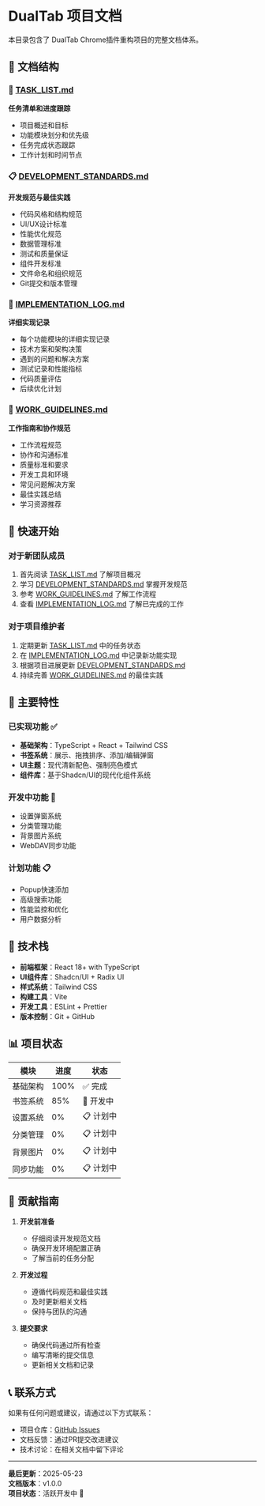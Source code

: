 # DualTab 项目文档

本目录包含了 DualTab Chrome插件重构项目的完整文档体系。

## 📁 文档结构

### 🎯 [TASK_LIST.md](./TASK_LIST.md)
**任务清单和进度跟踪**
- 项目概述和目标
- 功能模块划分和优先级
- 任务完成状态跟踪
- 工作计划和时间节点

### 📋 [DEVELOPMENT_STANDARDS.md](./DEVELOPMENT_STANDARDS.md)
**开发规范与最佳实践**
- 代码风格和结构规范
- UI/UX设计标准
- 性能优化规范
- 数据管理标准
- 测试和质量保证
- 组件开发标准
- 文件命名和组织规范
- Git提交和版本管理

### 📝 [IMPLEMENTATION_LOG.md](./IMPLEMENTATION_LOG.md)
**详细实现记录**
- 每个功能模块的详细实现记录
- 技术方案和架构决策
- 遇到的问题和解决方案
- 测试记录和性能指标
- 代码质量评估
- 后续优化计划

### 📖 [WORK_GUIDELINES.md](./WORK_GUIDELINES.md)
**工作指南和协作规范**
- 工作流程规范
- 协作和沟通标准
- 质量标准和要求
- 开发工具和环境
- 常见问题解决方案
- 最佳实践总结
- 学习资源推荐

## 🚀 快速开始

### 对于新团队成员
1. 首先阅读 [TASK_LIST.md](./TASK_LIST.md) 了解项目概况
2. 学习 [DEVELOPMENT_STANDARDS.md](./DEVELOPMENT_STANDARDS.md) 掌握开发规范
3. 参考 [WORK_GUIDELINES.md](./WORK_GUIDELINES.md) 了解工作流程
4. 查看 [IMPLEMENTATION_LOG.md](./IMPLEMENTATION_LOG.md) 了解已完成的工作

### 对于项目维护者
1. 定期更新 [TASK_LIST.md](./TASK_LIST.md) 中的任务状态
2. 在 [IMPLEMENTATION_LOG.md](./IMPLEMENTATION_LOG.md) 中记录新功能实现
3. 根据项目进展更新 [DEVELOPMENT_STANDARDS.md](./DEVELOPMENT_STANDARDS.md)
4. 持续完善 [WORK_GUIDELINES.md](./WORK_GUIDELINES.md) 的最佳实践

## 🎨 主要特性

### 已实现功能 ✅
- **基础架构**：TypeScript + React + Tailwind CSS
- **书签系统**：展示、拖拽排序、添加/编辑弹窗
- **UI主题**：现代清新配色、强制亮色模式
- **组件库**：基于Shadcn/UI的现代化组件系统

### 开发中功能 🚧
- 设置弹窗系统
- 分类管理功能
- 背景图片系统
- WebDAV同步功能

### 计划功能 📋
- Popup快速添加
- 高级搜索功能
- 性能监控和优化
- 用户数据分析

## 🔧 技术栈

- **前端框架**：React 18+ with TypeScript
- **UI组件库**：Shadcn/UI + Radix UI
- **样式系统**：Tailwind CSS
- **构建工具**：Vite
- **开发工具**：ESLint + Prettier
- **版本控制**：Git + GitHub

## 📊 项目状态

| 模块 | 进度 | 状态 |
|------|------|------|
| 基础架构 | 100% | ✅ 完成 |
| 书签系统 | 85% | 🚧 开发中 |
| 设置系统 | 0% | 📋 计划中 |
| 分类管理 | 0% | 📋 计划中 |
| 背景图片 | 0% | 📋 计划中 |
| 同步功能 | 0% | 📋 计划中 |

## 🤝 贡献指南

1. **开发前准备**
   - 仔细阅读开发规范文档
   - 确保开发环境配置正确
   - 了解当前的任务分配

2. **开发过程**
   - 遵循代码规范和最佳实践
   - 及时更新相关文档
   - 保持与团队的沟通

3. **提交要求**
   - 确保代码通过所有检查
   - 编写清晰的提交信息
   - 更新相关文档和记录

## 📞 联系方式

如果有任何问题或建议，请通过以下方式联系：
- 项目仓库：[GitHub Issues](../../issues)
- 文档反馈：通过PR提交改进建议
- 技术讨论：在相关文档中留下评论

---

**最后更新**：2025-05-23  
**文档版本**：v1.0.0  
**项目状态**：活跃开发中 🚀
